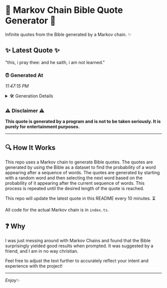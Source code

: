 # 📖 Markov Chain Bible Quote Generator 📖

Infinite quotes from the Bible generated by a Markov chain. ✨

## ✨ Latest Quote ✨
"this, i pray thee: and he saith, i am not learned."

### ⏰ Generated At
*11:47:15 PM*

<details>
    <summary>🛠️ Generation Details</summary>
    <p>
        <strong>🌱 Seed:</strong> this,<br>
        <strong>🔄 Iterations:</strong> 10<br>
        <strong>📜 Context History:</strong><br>[ this, ]: i<br>[ this,, i ]: pray<br>[ this,, i, pray ]: thee:<br>[ this,, i, pray, thee: ]: and<br>[ this,, i, pray, thee:, and ]: he<br>[ this,, i, pray, thee:, and, he ]: saith,<br>[ i, pray, thee:, and, he, saith, ]: i<br>[ pray, thee:, and, he, saith,, i ]: am<br>[ thee:, and, he, saith,, i, am ]: not<br>[ and, he, saith,, i, am, not ]: learned.<br>
    </p>
</details>

### ⚠️ Disclaimer ⚠️
**This quote is generated by a program and is not to be taken seriously. It is purely for entertainment purposes.**

---

## 🔍 How It Works

This repo uses a Markov chain to generate Bible quotes. The quotes are generated by using the Bible as a dataset to find the probability of a word appearing after a sequence of words. The quotes are generated by starting with a random word and then selecting the next word based on the probability of it appearing after the current sequence of words. This process is repeated until the desired length of the quote is reached.

This repo will update the latest quote in this README every 10 minutes. ⏳

All code for the actual Markov chain is in `index.ts`.

## ❓ Why

I was just messing around with Markov Chains and found that the Bible surprisingly yielded good results when prompted. 
It was suggested by a friend, and I am in no way christian.

Feel free to adjust the text further to accurately reflect your intent and experience with the project!

---

*Enjoy*✨
